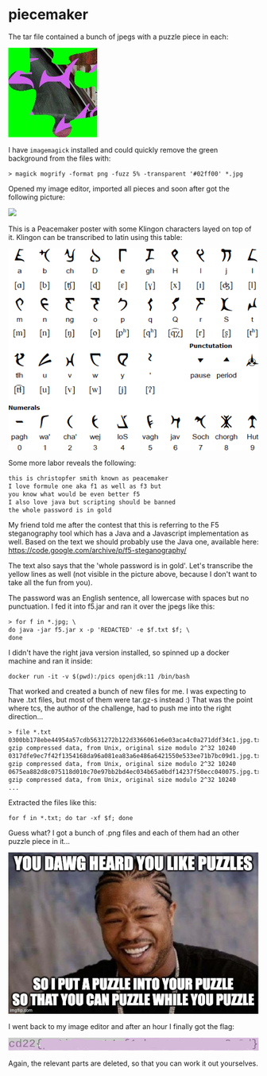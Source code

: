 # piecemaker

The tar file contained a bunch of jpegs with a puzzle piece in each:

![](puzzle.jpg)

I have `imagemagick` installed and could quickly remove the green background from the files with:

```shell
> magick mogrify -format png -fuzz 5% -transparent '#02ff00' *.jpg
```

Opened my image editor, imported all pieces and soon after got the following picture:

![](peacemaker.png)

This is a Peacemaker poster with some Klingon characters layed on top of it. Klingon can be transcribed to latin using this table:

![](klingon.gif)

Some more labor reveals the following:

```
this is christopfer smith known as peacemaker 
I love formule one aka f1 as well as f3 but 
you know what would be even better f5 
I also love java but scripting should be banned 
the whole password is in gold
```

My friend told me after the contest that this is referring to the F5 steganography tool which has a Java and a Javascript implementation as well. Based on the text we should probably use the Java one, available here: https://code.google.com/archive/p/f5-steganography/

The text also says that the 'whole password is in gold'. Let's transcribe the yellow lines as well (not visible in the picture above, because I don't want to take all the fun from you).

The password was an English sentence, all lowercase with spaces but no punctuation. I fed it into f5.jar and ran it over the jpegs like this:

```shell
> for f in *.jpg; \
do java -jar f5.jar x -p 'REDACTED' -e $f.txt $f; \
done
```

I didn't have the right java version installed, so spinned up a docker machine and ran it inside:

```shell
docker run -it -v $(pwd):/pics openjdk:11 /bin/bash
```

That worked and created a bunch of new files for me. I was expecting to have .txt files, but most of them were tar.gz-s instead :) That was the point where tcs, the author of the challenge, had to push me into the right direction...

```shell
> file *.txt
0300bb178ebe44954a57cdb5631272b122d3366061e6e03aca4c0a271ddf34c1.jpg.txt: gzip compressed data, from Unix, original size modulo 2^32 10240
0317dfe9ec7f42f1354168da96a081ea83a6e486a6421550e533ee71b7bc09d1.jpg.txt: gzip compressed data, from Unix, original size modulo 2^32 10240
0675ea882d8c075118d010c70e97bb2bd4ec034b65a0bdf14237f50ecc040075.jpg.txt: gzip compressed data, from Unix, original size modulo 2^32 10240
...
```

Extracted the files like this:

```shell
for f in *.txt; do tar -xf $f; done
```

Guess what? I got a bunch of .png files and each of them had an other puzzle piece in it... 

![](meme.jpg)

I went back to my image editor and after an hour I finally got the flag:

![](flag.png)

Again, the relevant parts are deleted, so that you can work it out yourselves.


